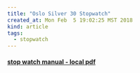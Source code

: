 ```yaml
---
title: "Oslo Silver 30 Stopwatch"
created_at: Mon Feb  5 19:02:25 MST 2018
kind: article
tags:
  - stopwatch
---
```


<h4>
  <a href="/assets/pdf/oslo-silver-30-stopwatch-instructions.pdf" target="_blank">stop watch manual - local pdf</a>
</h4>

<!--
html boilerplate
<a href="" target="_blank"></a>
<a name=""></a>
<img src="" width="400px">
<ul>
  <li></li>
</ul>
<pre>
</pre>
<p style="margin-bottom: 2em;"></p>
<hr style="border: 0; height: 3px; background: #333; background-image: linear-gradient(to right, #ccc, #333, #ccc);">
<pre><code>
</code></pre>
<math xmlns='http://www.w3.org/1998/Math/MathML' display='block'>
</math>
-->
